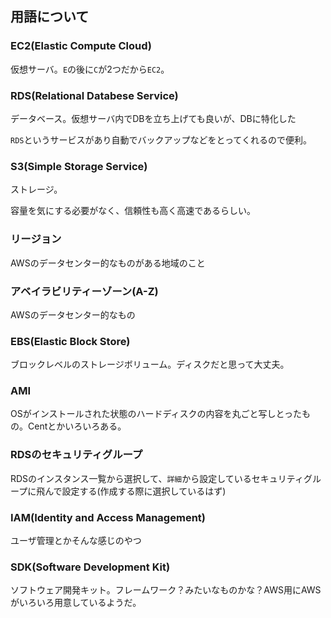 ## 用語について

### EC2(Elastic Compute Cloud)

仮想サーバ。`E`の後に`C`が2つだから`EC2`。


### RDS(Relational Databese Service)

データベース。仮想サーバ内でDBを立ち上げても良いが、DBに特化した

`RDS`というサービスがあり自動でバックアップなどをとってくれるので便利。


### S3(Simple Storage Service)

ストレージ。

容量を気にする必要がなく、信頼性も高く高速であるらしい。


### リージョン
AWSのデータセンター的なものがある地域のこと


### アベイラビリティーゾーン(A-Z)
AWSのデータセンター的なもの


### EBS(Elastic Block Store)
ブロックレベルのストレージボリューム。ディスクだと思って大丈夫。


### AMI
OSがインストールされた状態のハードディスクの内容を丸ごと写しとったもの。Centとかいろいろある。


### RDSのセキュリティグループ
RDSのインスタンス一覧から選択して、`詳細`から設定しているセキュリティグループに飛んで設定する(作成する際に選択しているはず)


### IAM(Identity and Access Management)
ユーザ管理とかそんな感じのやつ


### SDK(Software Development Kit)
ソフトウェア開発キット。フレームワーク？みたいなものかな？AWS用にAWSがいろいろ用意しているようだ。
